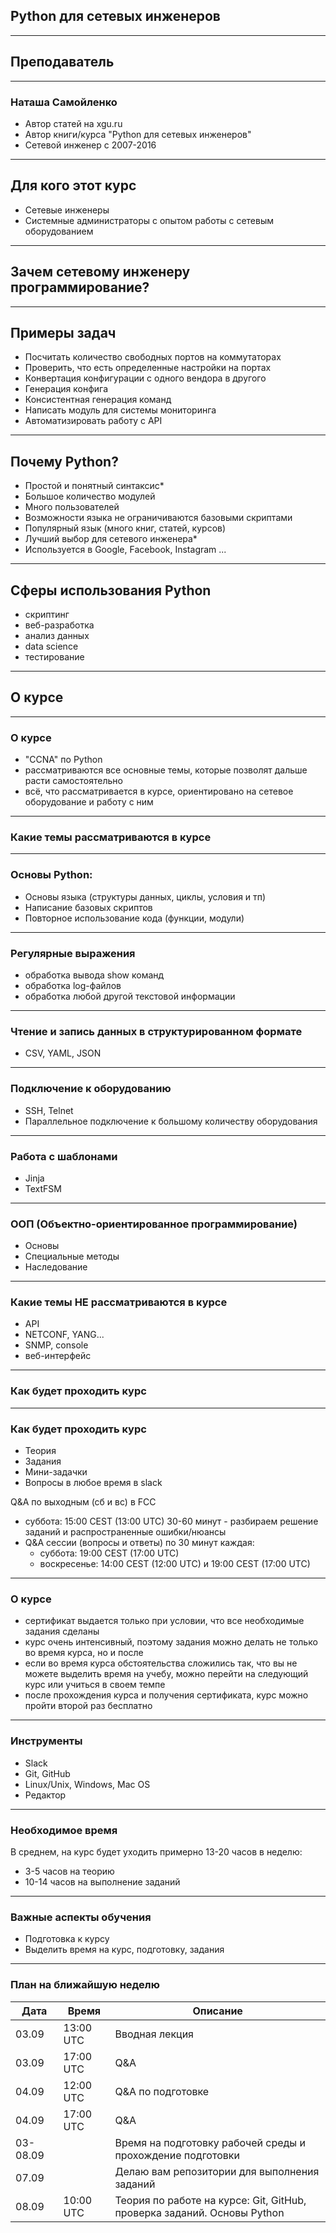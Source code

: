 ## Python для сетевых инженеров


---
## Преподаватель

---

### Наташа Самойленко

* Автор статей на xgu.ru
* Автор книги/курса "Python для сетевых инженеров"
* Сетевой инженер с 2007-2016

---
## Для кого этот курс

* Сетевые инженеры
* Системные администраторы с опытом работы с сетевым оборудованием

---
## Зачем сетевому инженеру программирование?

---
## Примеры задач

* Посчитать количество свободных портов на коммутаторах
* Проверить, что есть определенные настройки на портах
* Конвертация конфигурации с одного вендора в другого
* Генерация конфига
* Консистентная генерация команд
* Написать модуль для системы мониторинга
* Автоматизировать работу с API

---
## Почему Python?

* Простой и понятный синтаксис*
* Большое количество модулей
* Много пользователей
* Возможности языка не ограничиваются базовыми скриптами
* Популярный язык (много книг, статей, курсов)
* Лучший выбор для сетевого инженера*
* Используется в Google, Facebook, Instagram ...

---
## Сферы использования Python

* скриптинг
* веб-разработка
* анализ данных
* data science
* тестирование

---

## О курсе

---

### О курсе

* "CCNA" по Python
* рассматриваются все основные темы, которые позволят дальше расти самостоятельно
* всё, что рассматривается в курсе, ориентировано на сетевое оборудование и работу с ним


---
### Какие темы рассматриваются в курсе

---

### Основы Python:

* Основы языка (структуры данных, циклы, условия и тп)
* Написание базовых скриптов
* Повторное использование кода (функции, модули)

---
### Регулярные выражения

* обработка вывода show команд
* обработка log-файлов
* обработка любой другой текстовой информации

---
### Чтение и запись данных в структурированном формате

* CSV, YAML, JSON

---
### Подключение к оборудованию

* SSH, Telnet
* Параллельное подключение к большому количеству оборудования

---
### Работа с шаблонами

* Jinja
* TextFSM

---
### ООП (Объектно-ориентированное программирование)

* Основы
* Специальные методы
* Наследование

---
### Какие темы НЕ рассматриваются в курсе

* API
* NETCONF, YANG...
* SNMP, console
* веб-интерфейс


---
### Как будет проходить курс

---
### Как будет проходить курс

* Теория
* Задания
* Мини-задачки
* Вопросы в любое время в slack

Q&A по выходным (сб и вс) в FCC

* суббота: 15:00 CEST (13:00 UTC) 30-60 минут - разбираем решение заданий и распространенные ошибки/нюансы
* Q&A сессии (вопросы и ответы) по 30 минут каждая:
  * суббота: 19:00 CEST (17:00 UTC)
  * воскресенье: 14:00 CEST (12:00 UTC) и 19:00 CEST (17:00 UTC)


---
### О курсе

* сертификат выдается только при условии, что все необходимые задания сделаны
* курс очень интенсивный, поэтому задания можно делать не только во время курса, но и после
* если во время курса обстоятельства сложились так, что вы не можете выделить время на учебу, можно перейти на следующий курс или учиться в своем темпе
* после прохождения курса и получения сертификата, курс можно пройти второй раз бесплатно

---
### Инструменты

* Slack
* Git, GitHub
* Linux/Unix, Windows, Mac OS
* Редактор

---
### Необходимое время

В среднем, на курс будет уходить примерно 13-20 часов в неделю:

* 3-5 часов на теорию
* 10-14 часов на выполнение заданий

---
### Важные аспекты обучения

* Подготовка к курсу
* Выделить время на курс, подготовку, задания

---

### План на ближайшую неделю


| Дата     | Время     | Описание |
|----------|-----------|-------------------------------|
| 03.09    | 13:00 UTC | Вводная лекция                                                      |
| 03.09    | 17:00 UTC | Q&A                                                                 |
| 04.09    | 12:00 UTC | Q&A по подготовке                                                   |
| 04.09    | 17:00 UTC | Q&A                                                                 |
| 03-08.09 |           | Время на подготовку рабочей среды и прохождение подготовки    |
| 07.09    |           | Делаю вам репозитории для выполнения заданий                  |
| 08.09    | 10:00 UTC | Теория по работе на курсе: Git, GitHub, проверка заданий. Основы Python |
